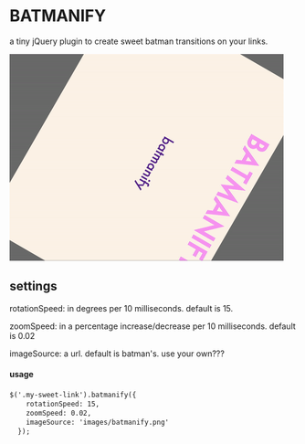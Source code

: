 # BATMANIFY

a tiny jQuery plugin to create sweet batman transitions on your links.

![batmanify!](screenshot.gif)

## settings

rotationSpeed:  in degrees per 10 milliseconds.  default is 15.

zoomSpeed: in a percentage increase/decrease per 10 milliseconds.  default is 0.02

imageSource: a url.  default is batman's.  use your own???

#### usage
```
$('.my-sweet-link').batmanify({
    rotationSpeed: 15,
    zoomSpeed: 0.02,
    imageSource: 'images/batmanify.png'
  });

```
